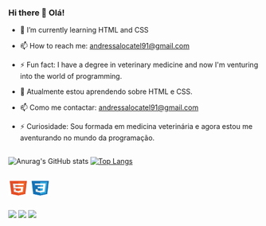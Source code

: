 ### Hi there 👋 Olá!

- 🌱 I’m currently learning HTML and CSS 
- 📫 How to reach me: andressalocatel91@gmail.com 
- ⚡ Fun fact: I have a degree in veterinary medicine and now I'm venturing into the world of programming.

- 🌱 Atualmente estou aprendendo sobre HTML e CSS.
- 📫 Como me contactar: andressalocatel91@gmail.com 
- ⚡ Curiosidade: Sou formada em medicina veterinária e agora estou me aventurando no mundo da programação.

##

![Anurag's GitHub stats](https://github-readme-stats.vercel.app/api?username=andressalocatel&show_icons=true&theme=synthwave)
[![Top Langs](https://github-readme-stats.vercel.app/api/top-langs/?username=andressalocatel&layout=compact&theme=synthwave&card_width=800)](https://github.com/anuraghazra/github-readme-stats)

<div style="display: inline_block"><br>
  <img align="center" alt="Rafa-HTML" height="30" width="40" src="https://raw.githubusercontent.com/devicons/devicon/master/icons/html5/html5-original.svg">
  <img align="center" alt="Rafa-CSS" height="30" width="40" src="https://raw.githubusercontent.com/devicons/devicon/master/icons/css3/css3-original.svg">
</div>
  
##
 
<div> 
  <a href="https://instagram.com/siorafn7" target="_blank"><img src="https://img.shields.io/badge/-Instagram-%23E4405F?style=for-the-badge&logo=instagram&logoColor=white" target="_blank"></a>
  <a href = "mailto:andressalocatel91@gmail.com"><img src="https://img.shields.io/badge/-Gmail-%23333?style=for-the-badge&logo=gmail&logoColor=white" target="_blank"></a>
  <a href="https://www.linkedin.com/in/andressalocatel" target="_blank"><img src="https://img.shields.io/badge/-LinkedIn-%230077B5?style=for-the-badge&logo=linkedin&logoColor=white" target="_blank"></a> 
  
</div>
